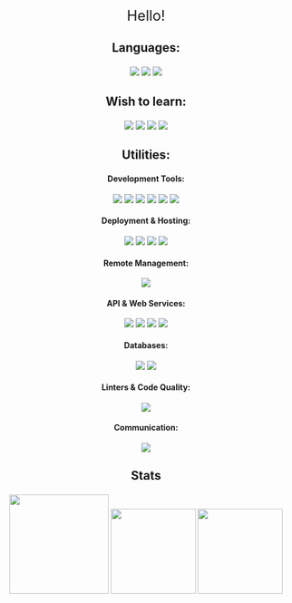 <p align="center" style="font-size: 25px;"> Hello! </p>


##  <p align="center"> Languages: </p>
<p align="center">
<img src = "https://img.shields.io/badge/-JavaScript-EDD222?style=flat&logo=javascript&logoColor=white">
<img src ="https://img.shields.io/badge/TypeScript-3178C6.svg?style=flat&logo=TypeScript&logoColor=white">
<img src = "https://img.shields.io/badge/Lua-2C2D72?logo=lua&logoColor=fff&style=flat">
</p>

## <p align="center"> Wish to learn: </p>
<p align="center">
<img src = "https://img.shields.io/badge/C%2B%2B-00599C?logo=cplusplus&logoColor=fff&style=flat">
<img src = "https://img.shields.io/badge/C%23-239120?style=for-the-badge&logo=c-sharp&logoColor=white&style=flat">
<img src = "https://img.shields.io/badge/Python-3776AB?logo=python&logoColor=fff&style=flat">
<img src = "https://img.shields.io/badge/Go-00ADD8?logo=go&logoColor=fff&style=flat">
</p>


## <p align="center"> Utilities: </p>
#### <p align="center"> Development Tools: </p>
<p align="center">
<img src="https://img.shields.io/badge/-VSCode-007ACC?style=flat&logo=visual-studio-code&logoColor=white">
<img src="http://img.shields.io/badge/-NodeJS-6EBF20?style=flat&logo=node.js&logoColor=white">
<img src="https://img.shields.io/badge/GitHub%20Desktop-8034A9.svg?logo=github&logoColor=white">
<img src="https://img.shields.io/badge/-Git-F05032?style=flat&logo=git&logoColor=white">
<img src="https://img.shields.io/badge/-Github-181717?style=flat&logo=github&logoColor=white">
<img src="https://img.shields.io/badge/Roblox%20Studio-00A2FF?logo=robloxstudio&logoColor=fff&style=flat">
</p>

#### <p align="center"> Deployment & Hosting: </p>
<p align="center">
<img src="https://img.shields.io/badge/Heroku-430098?logo=heroku&logoColor=fff&style=flat">
<img src="https://img.shields.io/badge/Vercel-000?logo=vercel&logoColor=fff&style=flat">
<img src="https://img.shields.io/badge/DigitalOcean-0080FF?logo=digitalocean&logoColor=fff&style=flat">
<img src="https://img.shields.io/badge/Docker-2496ED?logo=docker&logoColor=fff&style=flat">
</p>

#### <p align="center"> Remote Management: </p>
<p align="center">
<img src="https://img.shields.io/badge/Termius-000?logo=termius&logoColor=fff&style=flat">
</p>

#### <p align="center"> API & Web Services: </p>
<p align="center">
<img src="https://img.shields.io/badge/Express-000?logo=express&logoColor=fff&style=flat">
<img src="https://img.shields.io/badge/Axios-5A29E4?logo=axios&logoColor=fff&style=flat">
<img src="https://img.shields.io/badge/Postman-FF6C37?style=flat&logo=postman&logoColor=white">
<img src="https://img.shields.io/badge/Insomnia-4000BF?logo=insomnia&logoColor=fff&style=flat">
</p>

#### <p align="center"> Databases: </p>
<p align="center">
<img src="https://img.shields.io/badge/MongoDB-47A248?logo=mongodb&logoColor=fff&style=flat">
<img src="https://img.shields.io/badge/Mongoose-800?logo=mongoose&logoColor=fff&style=flat">
</p>

#### <p align="center"> Linters & Code Quality: </p>
<p align="center">
<img src="https://img.shields.io/badge/ESLint-4B32C3?logo=eslint&logoColor=fff&style=flat">
</p>

#### <p align="center"> Communication: </p>
<p align="center">
<img src="https://img.shields.io/badge/Discord-5865F2?logo=discord&logoColor=fff&style=flat">
</p>

## <p align="center"> Stats </p>
<p align="center">
<img height=175 src ="https://raw.githubusercontent.com/wothiuDev/github-stats/master/generated/overview.svg#gh-dark-mode-only"> 
<img height=150 src ="https://github-readme-stats-rho-one-63.vercel.app/api/top-langs/?username=wothiuDev&show_icons=true&theme=github_dark&layout=compact">
<img height=150 src ="https://github-readme-stats-rho-one-63.vercel.app/api//wakatime?username=wothiuDev">
</p>


